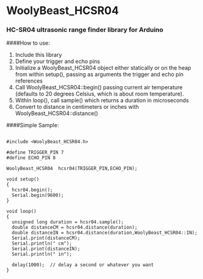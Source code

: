 WoolyBeast_HCSR04
=================

### HC-SR04 ultrasonic range finder library for Arduino

####How to use:

1. Include this library
2. Define your trigger and echo pins
3. Initialize a WoolyBeast_HCSR04 object either statically or on the heap from within setup(), passing as arguments the trigger and echo pin references
4. Call WoolyBeast_HCSR04::begin() passing current air temperature (defaults to 20 degrees Celsius, which is about room temperature).
5. Within loop(), call sample() which returns a duration in microseconds
6. Convert to distance in centimeters or inches with WoolyBeast_HCSR04::distance()

####Simple Sample:
```

#include <WoolyBeast_HCSR04.h>

#define TRIGGER_PIN 7
#define ECHO_PIN 8

WoolyBeast_HCSR04  hcsr04(TRIGGER_PIN,ECHO_PIN);

void setup()
{
  hcsr04.begin();
  Serial.begin(9600);
}

void loop()
{
  unsigned long duration = hcsr04.sample();
  double distanceCM = hcsr04.distance(duration);
  double distanceIN = hcsr04.distance(duration,WoolyBeast_HCSR04::IN);
  Serial.print(distanceCM);
  Serial.println(" cm");
  Serial.print(distanceIN);
  Serial.println(" in");
  
  delay(1000);  // delay a second or whatever you want
}
```
